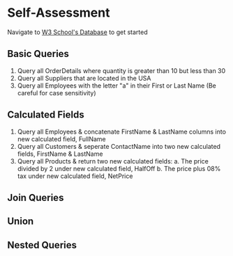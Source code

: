 # Self-Assessment

Navigate to [W3 School's Database](https://www.w3schools.com/sql/trysql.asp?filename=trysql_select_all) to get started

## Basic Queries

1. Query all OrderDetails where quantity is greater than 10 but less than 30
2. Query all Suppliers that are located in the USA
3. Query all Employees with the letter "a" in their First or Last Name (Be careful for case sensitivity)

## Calculated Fields

1. Query all Employees & concatenate FirstName & LastName columns into new calculated field, FullName
2. Query all Customers & seperate ContactName into two new calculated fields, FirstName & LastName
3. Query all Products & return two new calculated fields:
   a. The price divided by 2 under new calculated field, HalfOff
   b. The price plus 08% tax under new calculated field, NetPrice

## Join Queries

## Union

## Nested Queries
